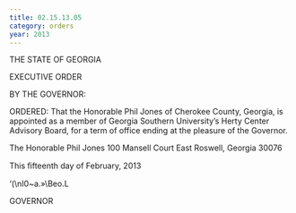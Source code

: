 ```yaml
---
title: 02.15.13.05
category: orders
year: 2013
---
```

 

THE STATE OF GEORGIA

EXECUTIVE ORDER

BY THE GOVERNOR:

ORDERED: That the Honorable Phil Jones of Cherokee
County, Georgia, is appointed as a member
of Georgia Southern University’s Herty
Center Advisory Board, for a term of office
ending at the pleasure of the Governor.

The Honorable Phil Jones
100 Mansell Court East
Roswell, Georgia 30076

This ﬁfteenth day of February, 2013

‘(\\nI0~a.»\Beo.L

GOVERNOR

